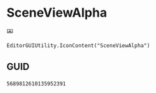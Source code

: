 # SceneViewAlpha
![](/img/SceneViewAlpha.png)

``` CSharp
EditorGUIUtility.IconContent("SceneViewAlpha")
```
## GUID
```
5689812610135952391
```
